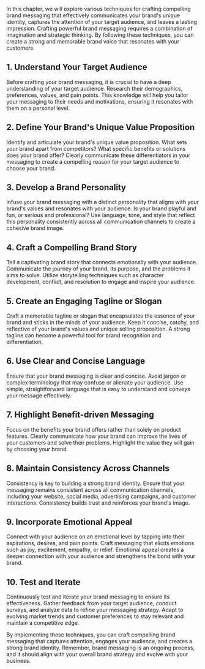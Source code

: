 
In this chapter, we will explore various techniques for crafting compelling brand messaging that effectively communicates your brand's unique identity, captures the attention of your target audience, and leaves a lasting impression. Crafting powerful brand messaging requires a combination of imagination and strategic thinking. By following these techniques, you can create a strong and memorable brand voice that resonates with your customers.

1\. Understand Your Target Audience
----------------------------------

Before crafting your brand messaging, it is crucial to have a deep understanding of your target audience. Research their demographics, preferences, values, and pain points. This knowledge will help you tailor your messaging to their needs and motivations, ensuring it resonates with them on a personal level.

2\. Define Your Brand's Unique Value Proposition
-----------------------------------------------

Identify and articulate your brand's unique value proposition. What sets your brand apart from competitors? What specific benefits or solutions does your brand offer? Clearly communicate these differentiators in your messaging to create a compelling reason for your target audience to choose your brand.

3\. Develop a Brand Personality
------------------------------

Infuse your brand messaging with a distinct personality that aligns with your brand's values and resonates with your audience. Is your brand playful and fun, or serious and professional? Use language, tone, and style that reflect this personality consistently across all communication channels to create a cohesive brand image.

4\. Craft a Compelling Brand Story
---------------------------------

Tell a captivating brand story that connects emotionally with your audience. Communicate the journey of your brand, its purpose, and the problems it aims to solve. Utilize storytelling techniques such as character development, conflict, and resolution to engage and inspire your audience.

5\. Create an Engaging Tagline or Slogan
---------------------------------------

Craft a memorable tagline or slogan that encapsulates the essence of your brand and sticks in the minds of your audience. Keep it concise, catchy, and reflective of your brand's values and unique selling proposition. A strong tagline can become a powerful tool for brand recognition and differentiation.

6\. Use Clear and Concise Language
---------------------------------

Ensure that your brand messaging is clear and concise. Avoid jargon or complex terminology that may confuse or alienate your audience. Use simple, straightforward language that is easy to understand and conveys your message effectively.

7\. Highlight Benefit-driven Messaging
-------------------------------------

Focus on the benefits your brand offers rather than solely on product features. Clearly communicate how your brand can improve the lives of your customers and solve their problems. Highlight the value they will gain by choosing your brand.

8\. Maintain Consistency Across Channels
---------------------------------------

Consistency is key to building a strong brand identity. Ensure that your messaging remains consistent across all communication channels, including your website, social media, advertising campaigns, and customer interactions. Consistency builds trust and reinforces your brand's image.

9\. Incorporate Emotional Appeal
-------------------------------

Connect with your audience on an emotional level by tapping into their aspirations, desires, and pain points. Craft messaging that elicits emotions such as joy, excitement, empathy, or relief. Emotional appeal creates a deeper connection with your audience and strengthens the bond with your brand.

10\. Test and Iterate
--------------------

Continuously test and iterate your brand messaging to ensure its effectiveness. Gather feedback from your target audience, conduct surveys, and analyze data to refine your messaging strategy. Adapt to evolving market trends and customer preferences to stay relevant and maintain a competitive edge.

By implementing these techniques, you can craft compelling brand messaging that captures attention, engages your audience, and creates a strong brand identity. Remember, brand messaging is an ongoing process, and it should align with your overall brand strategy and evolve with your business.
